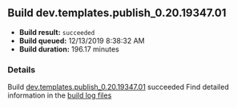 ## Build dev.templates.publish_0.20.19347.01
- **Build result:** `succeeded`
- **Build queued:** 12/13/2019 8:38:32 AM
- **Build duration:** 196.17 minutes
### Details
Build [dev.templates.publish_0.20.19347.01](https://winappstudio.visualstudio.com/web/build.aspx?pcguid=a4ef43be-68ce-4195-a619-079b4d9834c2&builduri=vstfs%3a%2f%2f%2fBuild%2fBuild%2f32301) succeeded
Find detailed information in the [build log files]()
